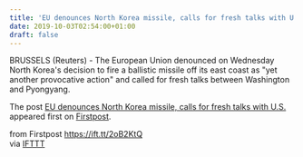 ```yaml
---
title: 'EU denounces North Korea missile, calls for fresh talks with U.S.'
date: 2019-10-03T02:54:00+01:00
draft: false
---
```


BRUSSELS (Reuters) - The European Union denounced on Wednesday North Korea's decision to fire a ballistic missile off its east coast as "yet another provocative action" and called for fresh talks between Washington and Pyongyang.

The post [EU denounces North Korea missile, calls for fresh talks with U.S.](http://www.firstpost.com/world/eu-denounces-north-korea-missile-calls-for-fresh-talks-with-u-s-7443261.html) appeared first on [Firstpost](http://www.firstpost.com).

  
  
from Firstpost https://ift.tt/2oB2KtQ  
via [IFTTT](https://ifttt.com/?ref=da&site=blogger)